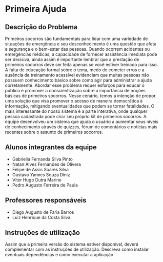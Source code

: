 # Primeira Ajuda

## Descrição do Problema

Primeiros socorros são fundamentais para lidar com uma variedade de situações de emergência e seu desconhecimento é uma questão que afeta a segurança e o bem-estar das pessoas. Quando ocorrem acidentes ou emergências médicas, a capacidade de fornecer assistência imediata pode ser decisiva, ainda assim é importante lembrar que a prestação de primeiros socorros deve ser feita apenas se você estiver treinado para isso. A falta de educação formal sobre o tema, medo de cometer erros e a ausência de treinamento acessível evidenciam que muitas pessoas não possuem conhecimento básico sobre como agir para administrar a ajuda corretamente. Abordar esse problema requer esforços para educar o público e promover a conscientização sobre a importância de noções básicas de primeiros socorros. Nesse cenário, temos a intenção de propor uma solução que visa promover o acesso de maneira democrática à informação, mitigando eventualidades que podem se tornar fatalidades. O mais interessante do nosso sistema é a parte interativa, onde qualquer pessoa cadastrada pode criar seu próprio kit de primeiros socorros. A equipe desenvolveu um sistema que ajuda o usuário a aumentar seus níveis de conhecimento através de quizzes, fórum de comentários e notícias mais recentes sobre o assunto de primeiros socorros.

## Alunos integrantes da equipe

* Gabriella Fernanda Silva Pinto
* Natan Alves Fernandes de Olivera
* Felipe de Assis Soares Silva
* Gustavo Yannes Souza Diniz
* Vitor Hugo Dutra Marino
* Pedro Augusto Ferreira de Paula

## Professores responsáveis

* Diego Augusto de Faria Barros
* Luiz Henrique da Costa Silva

## Instruções de utilização

Assim que a primeira versão do sistema estiver disponível, deverá complementar com as instruções de utilização. Descreva como instalar eventuais dependências e como executar a aplicação.

